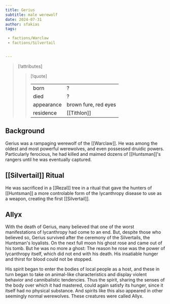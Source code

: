 ```yaml
---
title: Gerius
subtitle: male werewolf
date: 2024-07-31
author: sfakias
tags:

 - factions/Warclaw
 - factions/Silvertail


---
```

> [!attributes]
> 
> > [!quote]
> >
> > | | |
> > | --- | --- |
> > | born | ? |
> > | died | ? |
> > | appearance | brown fure, red eyes |
> > | residence | [[Tithlon]] |

## Background

Gerius was a rampaging werewolf of the [[Warclaw]]. He was among the oldest and most powerful werewolves, and even possessed druidic powers. Particularly ferocious, he had killed and maimed dozens of [[Huntsman]]'s rangers until he was eventually captured.

## [[Silvertail]] Ritual

He was sacrificed in a [[Rezal]] tree in a ritual that gave the hunters of [[Huntsman]] a more controlable form of the lycanthropy disease to use as a weapon, creating the first [[Silvertail]].

## Allyx

With the death of Gerius, many believed that one of the worst manifestations of lycanthropy had come to an end. But, despite those who believed so, Gerius survived after the ceremony of the Silvertails, the Huntsman's loyalists. On the next full moon his ghost rose and came out of his tomb. But he was no more a ghost: The reason he rose was the power of lycanthropy itself, which did not end with his death. His insatiable hunger and thirst for blood could not be stopped.

His spirit began to enter the bodies of local people as a host, and these in turn began to take on animal-like characteristics and display violent behavior and cannibalistic tendencies. Thus the spirit, sharing the senses of the body over which it had mastered, could again satisfy its hunger, since it itself had no physical substance. And spirits like this also appeared in other seemingly normal werewolves. These creatures were called Allyx.
